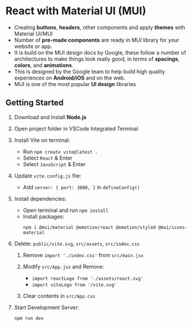 # React with Material UI (MUI)
- Creating **buttons**, **headers**, other components and apply **themes** with Material UI/MUI
- Number of **pre-made components** are ready in MUI library for your website or app.
- It is build on the MUI design docs by Google, these follow a number of architectures to make things look really good, in terms of **spacings**, **colors**, and **animations**. 
- This is designed by the Google team to help build high quality experiences on **Android/iOS** and on the web.
- MUI is one of the most popular **UI design** libraries 

## Getting Started

1. Download and Install **Node.js**
2. Open project folder in VSCode Integrated Terminal
3. Install Vite on terminal:
    - Run `npm create vite@latest .`
    - Select `React` & Enter
    - Select `JavaScript` & Enter
4. Update `vite.config.js` file:
    - Add `server: { port: 3000, }` in `defineConfig()`
5. Install dependencies:
    - Open terminal and run `npm install`
    - Install packages:
        ```
        npm i @mui/material @emotion/react @emotion/styled @mui/icons-material
        ```
6. Delete: `public/vite.svg`, `src/assets`, `src/index.css`
    1. Remove `import './index.css'` from `src/main.jsx`
    2. Modify `src/App.jsx` and Remove:
        - `import reactLogo from './assets/react.svg'`
        - `import viteLogo from '/vite.svg'`
        
    3. Clear contents in `src/App.css`

7. Start Development Server: 
    ```
    npm run dev 
    ``` 